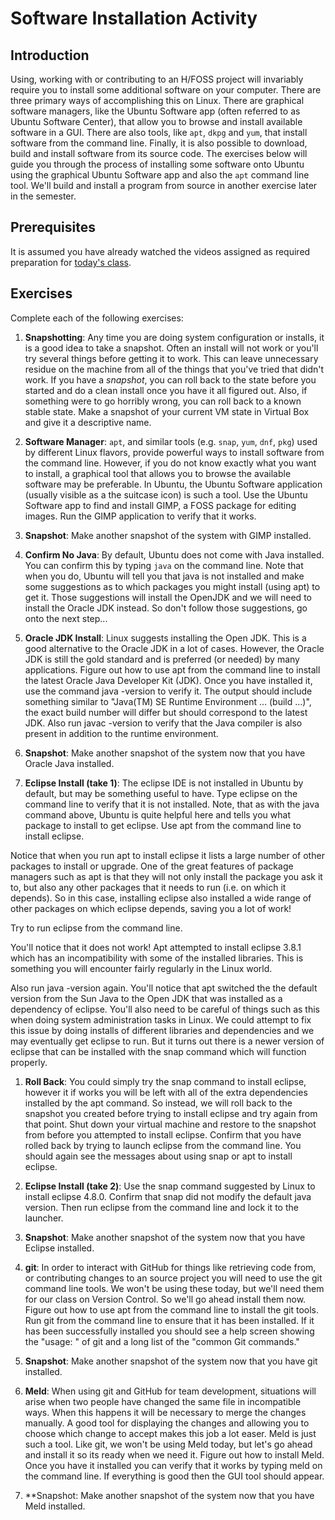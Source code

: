 # Software Installation Activity

## Introduction

Using, working with or contributing to an H/FOSS project will
invariably require you to install some additional software on your
computer. There are three primary ways of accomplishing this on
Linux. There are graphical software managers, like the Ubuntu Software
app (often referred to as Ubuntu Software Center), that allow you to
browse and install available software in a GUI. There are also tools,
like `apt`, `dkpg` and `yum`, that install software from the command
line. Finally, it is also possible to download, build and install
software from its source code. The exercises below will guide you
through the process of installing some software onto Ubuntu using the
graphical Ubuntu Software app and also the `apt` command line
tool. We'll build and install a program from source in another
exercise later in the semester.

## Prerequisites

It is assumed you have already watched the videos assigned as required
preparation for [today's class](06-LinuxSysAdmin.md).

## Exercises

Complete each of the following exercises:

1. **Snapshotting**: Any time you are doing system configuration or
   installs, it is a good idea to take a snapshot. Often an
   install will not work or you'll try several things before getting
   it to work. This can leave unnecessary residue on the machine
   from all of the things that you've tried that didn't work. If you
   have a *snapshot*, you can roll back to the state before you started
   and do a clean install once you have it all figured out. Also, if
   something were to go horribly wrong, you can roll back to a known
   stable state. Make a snapshot of your current VM state in Virtual
   Box and give it a descriptive name.

1. **Software Manager**: `apt`, and similar tools (e.g. `snap`, `yum`,
   `dnf`, `pkg`) used by different Linux flavors, provide powerful
   ways to install software from the command line. However, if you do
   not know exactly what you want to install, a graphical tool that
   allows you to browse the available software may be preferable. In
   Ubuntu, the Ubuntu Software application (usually visible as a the
   suitcase icon) is such a tool. Use the Ubuntu Software app to
   find and install GIMP, a FOSS package for editing images. Run the
   GIMP application to verify that it works.

1. **Snapshot**: Make another snapshot of the system with GIMP
   installed.

1. **Confirm No Java**: By default, Ubuntu does not come with Java
   installed. You can confirm this by typing `java` on the command
   line. Note that when you do, Ubuntu will tell you that java is not
   installed and make some suggestions as to which packages you might
   install (using apt) to get it. Those suggestions will install the
   OpenJDK and we will need to install the Oracle JDK instead. So
   don't follow those suggestions, go onto the next step...

1. **Oracle JDK Install**: Linux suggests installing the Open JDK. This
   is a good alternative to the Oracle JDK in a lot of cases. However,
   the Oracle JDK is still the gold standard and is preferred (or
   needed) by many applications. Figure out how to use apt from the
   command line to install the latest Oracle Java Developer Kit
   (JDK). Once you have installed it, use the command java -version to
   verify it. The output should include something similar to "Java(TM)
   SE Runtime Environment ... (build ...)", the exact build number
   will differ but should correspond to the latest JDK. Also run javac
   -version to verify that the Java compiler is also present in
   addition to the runtime environment.

1. **Snapshot**: Make another snapshot of the system now that you have
   Oracle Java installed.

1. **Eclipse Install (take 1)**: The eclipse IDE is not installed in
Ubuntu by default, but may be something useful to have. Type eclipse
on the command line to verify that it is not installed. Note, that as
with the java command above, Ubuntu is quite helpful here and tells
you what package to install to get eclipse.  Use apt from the command
line to install eclipse.

Notice that when you run apt to install eclipse it lists a large number of other packages to install or upgrade. One of the great features of package managers such as apt is that they will not only install the package you ask it to, but also any other packages that it needs to run (i.e. on which it depends). So in this case, installing eclipse also installed a wide range of other packages on which eclipse depends, saving you a lot of work!

Try to run eclipse from the command line.

You'll notice that it does not work! Apt attempted to install eclipse 3.8.1 which has an incompatibility with some of the installed libraries. This is something you will encounter fairly regularly in the Linux world.

Also run java -version again. You'll notice that apt switched the the default version from the Sun Java to the Open JDK that was installed as a dependency of eclipse. You'll also need to be careful of things such as this when doing system administration tasks in Linux. We could attempt to fix this issue by doing installs of different libraries and dependencies and we may eventually get eclipse to run. But it turns out there is a newer version of eclipse that can be installed with the snap command which will function properly.


1. **Roll Back**: You could simply try the snap command to install
eclipse, however it if works you will be left with all of the extra
dependencies installed by the apt command. So instead, we will roll
back to the snapshot you created before trying to install eclipse and
try again from that point.  Shut down your virtual machine and restore
to the snapshot from before you attempted to install eclipse. Confirm
that you have rolled back by trying to launch eclipse from the command
line. You should again see the messages about using snap or apt to
install eclipse.

1. **Eclipse Install (take 2)**: Use the snap command suggested by
   Linux to install eclipse 4.8.0. Confirm that snap did not modify
   the default java version. Then run eclipse from the command line
   and lock it to the launcher.

1. **Snapshot**: Make another snapshot of the system now that you have
   Eclipse installed.

1. **git**: In order to interact with GitHub for things like
   retrieving code from, or contributing changes to an source project
   you will need to use the git command line tools. We won't be using
   these today, but we'll need them for our class on Version
   Control. So we'll go ahead install them now. Figure out how to use
   apt from the command line to install the git tools. Run git from
   the command line to ensure that it has been installed. If it has
   been successfully installed you should see a help screen showing
   the "usage: " of git and a long list of the "common Git commands."

1. **Snapshot**: Make another snapshot of the system now that you have
   git installed.

1. **Meld**: When using git and GitHub for team development,
   situations will arise when two people have changed the same file in
   incompatible ways. When this happens it will be necessary to merge
   the changes manually. A good tool for displaying the changes and
   allowing you to choose which change to accept makes this job a lot
   easer. Meld is just such a tool.  Like git, we won't be using Meld
   today, but let's go ahead and install it so its ready when we need
   it. Figure out how to install Meld. Once you have it installed you
   can verify that it works by typing meld on the command line. If
   everything is good then the GUI tool should appear.

1. **Snapshot: Make another snapshot of the system now that you have
   Meld installed.

